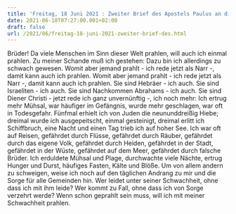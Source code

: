 ```yaml
---
title: 'Freitag, 18 Juni 2021 : Zweiter Brief des Apostels Paulus an die Korinther 11,18.21b-30.'
date: 2021-06-18T07:27:00.001+02:00
draft: false
url: /2021/06/freitag-18-juni-2021-zweiter-brief-des.html
---
```


Brüder! Da viele Menschen im Sinn dieser Welt prahlen, will auch ich einmal prahlen. Zu meiner Schande muß ich gestehen: Dazu bin ich allerdings zu schwach gewesen. Womit aber jemand prahlt - ich rede jetzt als Narr -, damit kann auch ich prahlen. Womit aber jemand prahlt - ich rede jetzt als Narr -, damit kann auch ich prahlen. Sie sind Hebräer - ich auch. Sie sind Israeliten - ich auch. Sie sind Nachkommen Abrahams - ich auch. Sie sind Diener Christi - jetzt rede ich ganz unvernünftig -, ich noch mehr: Ich ertrug mehr Mühsal, war häufiger im Gefängnis, wurde mehr geschlagen, war oft in Todesgefahr. Fünfmal erhielt ich von Juden die neununddreißig Hiebe; dreimal wurde ich ausgepeitscht, einmal gesteinigt, dreimal erlitt ich Schiffbruch, eine Nacht und einen Tag trieb ich auf hoher See. Ich war oft auf Reisen, gefährdet durch Flüsse, gefährdet durch Räuber, gefährdet durch das eigene Volk, gefährdet durch Heiden, gefährdet in der Stadt, gefährdet in der Wüste, gefährdet auf dem Meer, gefährdet durch falsche Brüder. Ich erduldete Mühsal und Plage, durchwachte viele Nächte, ertrug Hunger und Durst, häufiges Fasten, Kälte und Blöße. Um von allem andern zu schweigen, weise ich noch auf den täglichen Andrang zu mir und die Sorge für alle Gemeinden hin. Wer leidet unter seiner Schwachheit, ohne dass ich mit ihm leide? Wer kommt zu Fall, ohne dass ich von Sorge verzehrt werde? Wenn schon geprahlt sein muss, will ich mit meiner Schwachheit prahlen.